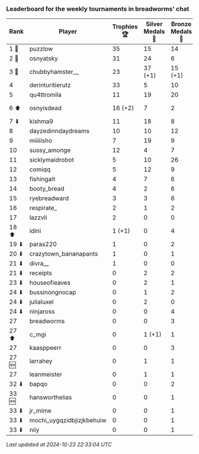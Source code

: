 ### Leaderboard for the weekly tournaments in breadworms' chat
| Rank | Player | Trophies 🏆 | Silver Medals 🥈 | Bronze Medals 🥉 | Points |
|------|--------|-------------|------------------|------------------|--------|
| 1 🥇 | puzzlow | 35 | 15 | 14 | 127.0 |
| 2 🥈 | osnyatsky | 31 | 24 | 6 | 120.0 |
| 3 🥉 | chubbyhamster__ | 23 | 37 (+1) | 15 (+1) | 113.5 (+1.5) |
| 4 | derinturitierutz | 33 | 5 | 10 | 109.0 |
| 5 | qu4ttromila | 11 | 19 | 20 | 62.0 |
| 6 ⬆| osnyisdead | 16 (+2) | 7 | 2 | 56.0 (+6.0) |
| 7 ⬇| kishma9 | 11 | 18 | 8 | 55.0 |
| 8 | dayzedinndaydreams | 10 | 10 | 12 | 46.0 |
| 9 | miiiiisho | 7 | 19 | 9 | 44.5 |
| 10 | sussy_amonge | 12 | 4 | 7 | 43.5 |
| 11 | sicklymaidrobot | 5 | 10 | 26 | 38.0 |
| 12 | comiqq | 5 | 12 | 9 | 31.5 |
| 13 | fishingalt | 4 | 7 | 6 | 22.0 |
| 14 | booty_bread | 4 | 2 | 6 | 17.0 |
| 15 | ryebreadward | 3 | 3 | 6 | 15.0 |
| 16 | respirate_ | 2 | 1 | 2 | 8.0 |
| 17 | lazzvli | 2 | 0 | 0 | 6.0 |
| 18 ⬆| idini | 1 (+1) | 0 | 4 | 5.0 (+3.0) |
| 19 ⬇| paras220 | 1 | 0 | 2 | 4.0 |
| 20 ⬇| crazytown_bananapants | 1 | 0 | 1 | 3.5 |
| 21 ⬇| divra__ | 1 | 0 | 0 | 3.0 |
| 21 ⬇| receipts | 0 | 2 | 2 | 3.0 |
| 23 ⬇| houseofieaves | 0 | 2 | 1 | 2.5 |
| 24 ⬇| bussinongnocap | 0 | 1 | 2 | 2.0 |
| 24 ⬇| julialuxel | 0 | 2 | 0 | 2.0 |
| 24 ⬇| ninjaross | 0 | 0 | 4 | 2.0 |
| 27 | breadworms | 0 | 0 | 3 | 1.5 |
| 27 ⬆| c_mgi | 0 | 1 (+1) | 1 | 1.5 (+1.0) |
| 27 | kaasppeerr | 0 | 0 | 3 | 1.5 |
| 27 🆕| larrahey | 0 | 1 | 1 | 1.5 |
| 27 | leanmeister | 0 | 1 | 1 | 1.5 |
| 32 ⬇| bapqo | 0 | 0 | 2 | 1.0 |
| 33 🆕| hansworthelias | 0 | 0 | 1 | 0.5 |
| 33 ⬇| jr_mime | 0 | 0 | 1 | 0.5 |
| 33 ⬇| mochi_uygqzidbjizjkbehuiw | 0 | 0 | 1 | 0.5 |
| 33 ⬇| niiy | 0 | 0 | 1 | 0.5 |

_Last updated at 2024-10-23 22:33:04 UTC_